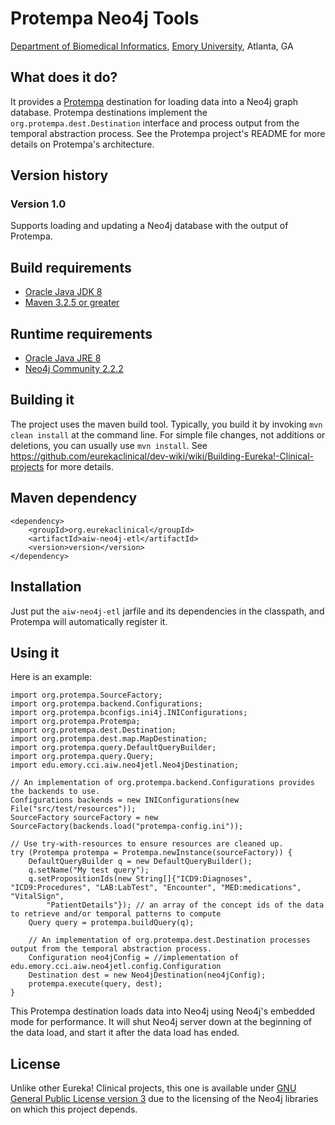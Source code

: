 # Protempa Neo4j Tools

[Department of Biomedical Informatics](http://bmi.emory.edu), [Emory University](http://www.emory.edu), Atlanta, GA

## What does it do?
It provides a [Protempa](https://github.com/eurekaclinical/protempa) destination for loading data into a Neo4j graph database. Protempa destinations implement the `org.protempa.dest.Destination` interface and process output from the temporal abstraction process. See the Protempa project's README for more details on Protempa's architecture.

## Version history
### Version 1.0
Supports loading and updating a Neo4j database with the output of Protempa.

## Build requirements
* [Oracle Java JDK 8](http://www.oracle.com/technetwork/java/javase/overview/index.html)
* [Maven 3.2.5 or greater](https://maven.apache.org)

## Runtime requirements
* [Oracle Java JRE 8](http://www.oracle.com/technetwork/java/javase/overview/index.html)
* [Neo4j Community 2.2.2](http://neo4j.com)

## Building it
The project uses the maven build tool. Typically, you build it by invoking `mvn clean install` at the command line. For simple file changes, not additions or deletions, you can usually use `mvn install`. See https://github.com/eurekaclinical/dev-wiki/wiki/Building-Eureka!-Clinical-projects for more details.

## Maven dependency
```
<dependency>
    <groupId>org.eurekaclinical</groupId>
    <artifactId>aiw-neo4j-etl</artifactId>
    <version>version</version>
</dependency>
```

## Installation
Just put the `aiw-neo4j-etl` jarfile and its dependencies in the classpath, and Protempa will automatically register it.

## Using it
Here is an example:
```
import org.protempa.SourceFactory;
import org.protempa.backend.Configurations;
import org.protempa.bconfigs.ini4j.INIConfigurations;
import org.protempa.Protempa;
import org.protempa.dest.Destination;
import org.protempa.dest.map.MapDestination;
import org.protempa.query.DefaultQueryBuilder;
import org.protempa.query.Query;
import edu.emory.cci.aiw.neo4jetl.Neo4jDestination;

// An implementation of org.protempa.backend.Configurations provides the backends to use.
Configurations backends = new INIConfigurations(new File("src/test/resources"));
SourceFactory sourceFactory = new SourceFactory(backends.load("protempa-config.ini"));

// Use try-with-resources to ensure resources are cleaned up.
try (Protempa protempa = Protempa.newInstance(sourceFactory)) {
    DefaultQueryBuilder q = new DefaultQueryBuilder();
    q.setName("My test query");
    q.setPropositionIds(new String[]{"ICD9:Diagnoses", "ICD9:Procedures", "LAB:LabTest", "Encounter", "MED:medications", "VitalSign",     
        "PatientDetails"}); // an array of the concept ids of the data to retrieve and/or temporal patterns to compute
    Query query = protempa.buildQuery(q);

    // An implementation of org.protempa.dest.Destination processes output from the temporal abstraction process.
    Configuration neo4jConfig = //implementation of edu.emory.cci.aiw.neo4jetl.config.Configuration
    Destination dest = new Neo4jDestination(neo4jConfig); 
    protempa.execute(query, dest);
}
```

This Protempa destination loads data into Neo4j using Neo4j's embedded mode for performance. It will shut Neo4j server down at the beginning of the data load, and start it after the data load has ended.

## License
Unlike other Eureka! Clinical projects, this one is available under [GNU General Public License version 3](http://www.gnu.org/licenses/gpl-3.0-standalone.html) due to the licensing of the Neo4j libraries on which this project depends.
